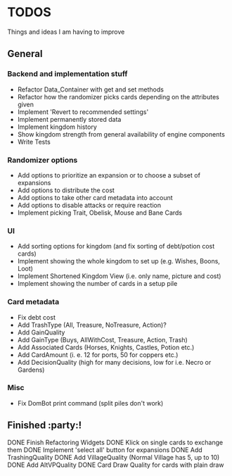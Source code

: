 # TODOS

Things and ideas I am having to improve 

## General

### Backend and implementation stuff

- Refactor Data_Container with get and set methods
- Refactor how the randomizer picks cards depending on the attributes given
- Implement 'Revert to recommended settings'
- Implement permanently stored data
- Implement kingdom history
- Show kingdom strength from general availability of engine components
- Write Tests

### Randomizer options

- Add options to prioritize an expansion or to choose a subset of expansions
- Add options to distribute the cost
- Add options to take other card metadata into account
- Add options to disable attacks or require reaction
- Implement picking Trait, Obelisk, Mouse and Bane Cards

### UI

- Add sorting options for kingdom (and fix sorting of debt/potion cost cards)
- Implement showing the whole kingdom to set up (e.g. Wishes, Boons, Loot)
- Implement Shortened Kingdom View (i.e. only name, picture and cost)
- Implement showing the number of cards in a setup pile

### Card metadata

- Fix debt cost
- Add TrashType (All, Treasure, NoTreasure, Action)?
- Add GainQuality
- Add GainType (Buys, AllWithCost, Treasure, Action, Trash)
- Add Associated Cards (Horses, Knights, Castles, Potion etc.)
- Add CardAmount (i. e. 12 for ports, 50 for coppers etc.)
- Add DecisionQuality (high for many decisions, low for i.e. Necro or Gardens)

### Misc

- Fix DomBot print command (split piles don't work)

## Finished :party:!

DONE Finish Refactoring Widgets
DONE Klick on single cards to exchange them
DONE Implement 'select all' button for expansions
DONE Add TrashingQuality
DONE Add VillageQuality (Normal Village has 5, up to 10)
DONE Add AltVPQuality
DONE Card Draw Quality for cards with plain draw
